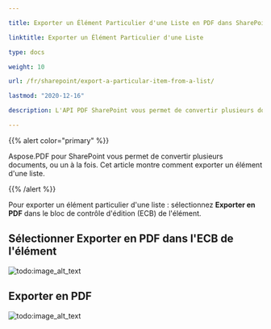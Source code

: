 ```yaml
---

title: Exporter un Élément Particulier d'une Liste en PDF dans SharePoint

linktitle: Exporter un Élément Particulier d'une Liste

type: docs

weight: 10

url: /fr/sharepoint/export-a-particular-item-from-a-list/

lastmod: "2020-12-16"

description: L'API PDF SharePoint vous permet de convertir plusieurs documents, ou un à la fois en PDF comme indiqué dans cet article.

---
```




{{% alert color="primary" %}}



Aspose.PDF pour SharePoint vous permet de convertir plusieurs documents, ou un à la fois. Cet article montre comment exporter un élément d'une liste.



{{% /alert %}}



Pour exporter un élément particulier d'une liste : sélectionnez **Exporter en PDF** dans le bloc de contrôle d'édition (ECB) de l'élément.



## **Sélectionner Exporter en PDF dans l'ECB de l'élément**



![todo:image_alt_text](export-a-particular-item-from-a-list_1.png)







## **Exporter en PDF**



![todo:image_alt_text](export-a-particular-item-from-a-list_2.png)